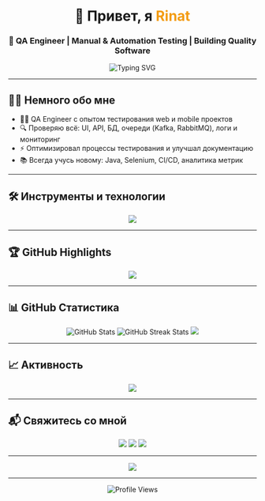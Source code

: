 <h1 align="center">
  👋 Привет, я <span style="color:#F39C12;">Rinat</span>  
</h1>

<h3 align="center">
  🚀 QA Engineer | Manual & Automation Testing | Building Quality Software
</h3>

<p align="center">
  <img src="https://readme-typing-svg.herokuapp.com?font=Fira+Code&size=20&duration=3000&pause=500&color=0D8ABC&center=true&vCenter=true&width=600&lines=Crafting+Quality+Through+Testing;Passionate+about+Automation+%26+Efficiency;Always+Learning+New+Skills!" alt="Typing SVG" />
</p>

---

## 🙋‍♂️ Немного обо мне  
- 🧑‍💻 QA Engineer с опытом тестирования web и mobile проектов  
- 🔍 Проверяю всё: UI, API, БД, очереди (Kafka, RabbitMQ), логи и мониторинг  
- ⚡ Оптимизировал процессы тестирования и улучшал документацию  
- 📚 Всегда учусь новому: Java, Selenium, CI/CD, аналитика метрик  

---

## 🛠 Инструменты и технологии  

<div align="center">
  <img src="https://skillicons.dev/icons?i=java,selenium,postman,git,linux,idea,gradle,jira,postgres,bash,jenkins,swagger&perline=6" />
</div>

---

## 🏆 GitHub Highlights  

<div align="center">
  <img src="https://github-profile-trophy.vercel.app/?username=RinatStr102&theme=radical&no-frame=true&margin-w=5&margin-h=5" />
</div>

---

## 📊 GitHub Статистика  

<div align="center">
  <img src="https://github-readme-stats.vercel.app/api?username=RinatStr102&show_icons=true&theme=radical&hide_border=true" alt="GitHub Stats" />
  <img src="https://github-readme-streak-stats.herokuapp.com/?user=RinatStr102&theme=radical&hide_border=true" alt="GitHub Streak Stats" />
  <img src="https://github-readme-stats.vercel.app/api/top-langs/?username=RinatStr102&layout=compact&theme=radical&hide_border=true" />
</div>

---

## 📈 Активность  

<div align="center">
  <img src="https://github-readme-activity-graph.vercel.app/graph?username=RinatStr102&theme=radical&hide_border=true" />
</div>

---

## 📬 Свяжитесь со мной  

<p align="center">
  <a href="https://t.me/yourusername"><img src="https://img.shields.io/badge/Telegram-26A5E4?style=for-the-badge&logo=telegram&logoColor=white"/></a>
  <a href="https://linkedin.com/in/yourprofile"><img src="https://img.shields.io/badge/LinkedIn-0077B5?style=for-the-badge&logo=linkedin&logoColor=white"/></a>
  <a href="mailto:yourname@gmail.com"><img src="https://img.shields.io/badge/Gmail-D14836?style=for-the-badge&logo=gmail&logoColor=white"/></a>
</p>

---

<div align="center">
  <img src="https://quotes-github-readme.vercel.app/api?type=horizontal&theme=radical" />
</div>

---

<div align="center">
  <img src="https://komarev.com/ghpvc/?username=RinatStr102&style=for-the-badge&color=blue" alt="Profile Views" />
</div>
